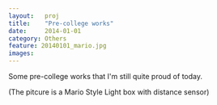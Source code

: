 ```yaml
---
layout:   proj
title:    "Pre-college works"
date:     2014-01-01
category: Others
feature: 20140101_mario.jpg
images: 
---
```


Some pre-college works that I'm still quite proud of today.

(The pitcure is a Mario Style Light box with distance sensor)
